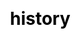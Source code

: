 ---
title: history
layout: toto_5/history
description: Check winner information record which status is stop when you play Toto 5 game.
js: ["js/sound.js", "js/i19n.js", "js/game/toto_5/share.js", "js/game/toto_5/history.js"]
css: ["css/game/toto_3/toto_3.css"]
---
